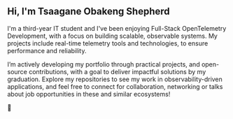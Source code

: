 ## Hi, I'm Tsaagane Obakeng Shepherd

I'm a third-year IT student and I've been enjoying Full-Stack OpenTelemetry Development, with a focus on building scalable, observable systems. My projects include real-time telemetry tools and technologies, to ensure performance and reliability.

I’m actively developing my portfolio through practical projects, and open-source contributions, with a goal to deliver impactful solutions by my graduation. Explore my repositories to see my work in observability-driven applications, and feel free to connect for collaboration, networking or talks about job opportunities in these and similar ecosystems!

🙂
